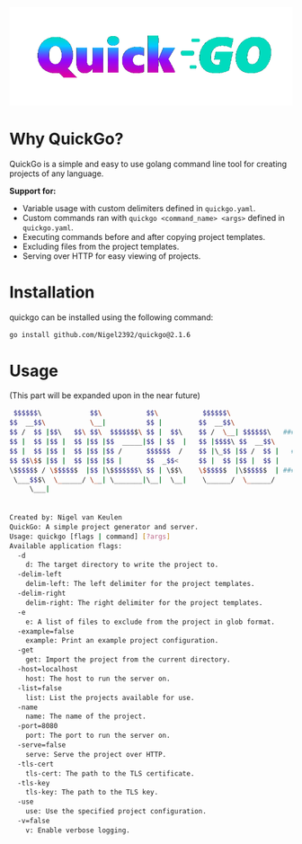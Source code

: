 <center>
    <img src="https://github.com/Nigel2392/quickgo/blob/main/.github/assets/quickgo.png?raw=true" alt="QuickGo Logo"/>
</center>

# Why QuickGo?

QuickGo is a simple and easy to use golang command line tool for creating projects of any language.

**Support for:**

- Variable usage with custom delimiters defined in `quickgo.yaml`.
- Custom commands ran with `quickgo <command_name> <args>` defined in `quickgo.yaml`.
- Executing commands before and after copying project templates.
- Excluding files from the project templates.
- Serving over HTTP for easy viewing of projects.

# Installation

quickgo can be installed using the following command:

```bash
go install github.com/Nigel2392/quickgo@2.1.6
```

# Usage

(This part will be expanded upon in the near future)

```bash
 $$$$$$\            $$\           $$\           $$$$$$\
$$  __$$\           \__|          $$ |         $$  __$$\
$$ /  $$ |$$\   $$\ $$\  $$$$$$$\ $$ |  $$\    $$ /  \__| $$$$$$\   ####
$$ |  $$ |$$ |  $$ |$$ |$$  _____|$$ | $$  |   $$ |$$$$\ $$  __$$\
$$ |  $$ |$$ |  $$ |$$ |$$ /      $$$$$$  /    $$ |\_$$ |$$ /  $$ |   ######
$$ $$\$$ |$$ |  $$ |$$ |$$ |      $$  _$$<     $$ |  $$ |$$ |  $$ |
\$$$$$$ / \$$$$$$  |$$ |\$$$$$$$\ $$ | \$$\    \$$$$$$  |\$$$$$$  | #####
 \___$$$\  \______/ \__| \_______|\__|  \__|    \______/  \______/
     \___|


Created by: Nigel van Keulen
QuickGo: A simple project generator and server.
Usage: quickgo [flags | command] [?args]
Available application flags:
  -d
    d: The target directory to write the project to.
  -delim-left
    delim-left: The left delimiter for the project templates.
  -delim-right
    delim-right: The right delimiter for the project templates.
  -e
    e: A list of files to exclude from the project in glob format.
  -example=false
    example: Print an example project configuration.
  -get
    get: Import the project from the current directory.
  -host=localhost
    host: The host to run the server on.
  -list=false
    list: List the projects available for use.
  -name
    name: The name of the project.
  -port=8080
    port: The port to run the server on.
  -serve=false
    serve: Serve the project over HTTP.
  -tls-cert
    tls-cert: The path to the TLS certificate.
  -tls-key
    tls-key: The path to the TLS key.
  -use
    use: Use the specified project configuration.
  -v=false
    v: Enable verbose logging.
```

